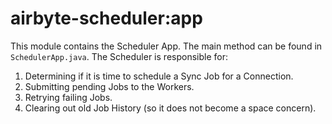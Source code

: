 # airbyte-scheduler:app

This module contains the Scheduler App. The main method can be found in `SchedulerApp.java`. The Scheduler is responsible for:
1. Determining if it is time to schedule a Sync Job for a Connection.
2. Submitting pending Jobs to the Workers.
3. Retrying failing Jobs.
4. Clearing out old Job History (so it does not become a space concern).
